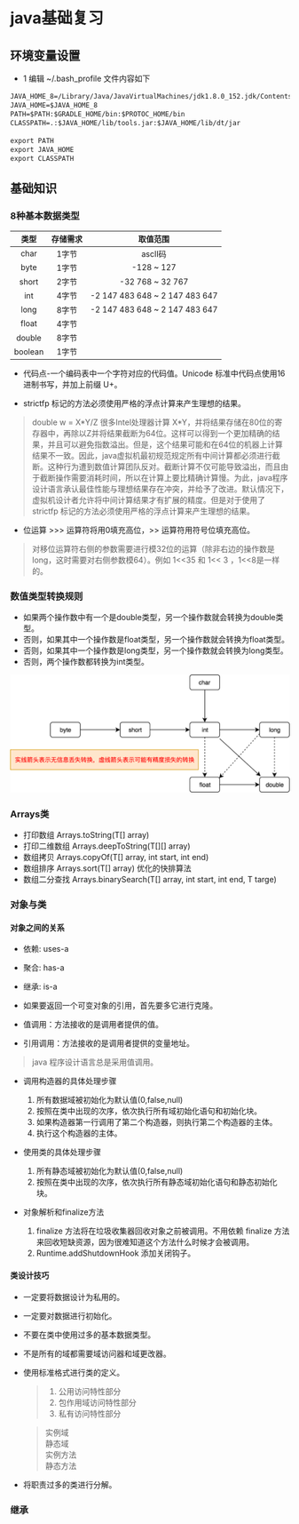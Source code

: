 # java基础复习
######

## 环境变量设置
* 1 编辑 ~/.bash_profile 文件内容如下
```text
JAVA_HOME_8=/Library/Java/JavaVirtualMachines/jdk1.8.0_152.jdk/Contents/Home
JAVA_HOME=$JAVA_HOME_8
PATH=$PATH:$GRADLE_HOME/bin:$PROTOC_HOME/bin
CLASSPATH=.:$JAVA_HOME/lib/tools.jar:$JAVA_HOME/lib/dt/jar

export PATH
export JAVA_HOME
export CLASSPATH
```

## 基础知识
### 8种基本数据类型

|类型|存储需求|取值范围|
|:---:|:---:|:---:|
| char | 1字节 | ascII码 |
| byte | 1字节 | -128 ~ 127 |
| short | 2字节 | -32 768 ~ 32 767 |
| int | 4字节 | -2 147 483 648 ~ 2 147 483 647 |
| long | 8字节 | -2 147 483 648 ~ 2 147 483 647 |
| float | 4字节 | |
| double | 8字节 | |
| boolean | 1字节 | |

* 代码点-一个编码表中一个字符对应的代码值。Unicode 标准中代码点使用16进制书写，并加上前缀 U+。

* strictfp 标记的方法必须使用严格的浮点计算来产生理想的结果。 
 
> double w = X\*Y/Z 很多Intel处理器计算 X*Y，并将结果存储在80位的寄存器中，再除以Z并将结果截断为64位。这样可以得到一个更加精确的结果，并且可以避免指数溢出。但是，这个结果可能和在64位的机器上计算结果不一致。因此，java虚拟机最初规范规定所有中间计算都必须进行截断。这种行为遭到数值计算团队反对。截断计算不仅可能导致溢出，而且由于截断操作需要消耗时间，所以在计算上要比精确计算慢。为此，java程序设计语言承认最佳性能与理想结果存在冲突，并给予了改进。默认情况下，虚拟机设计者允许将中间计算结果才有扩展的精度。但是对于使用了strictfp 标记的方法必须使用严格的浮点计算来产生理想的结果。

* 位运算 >>> 运算符将用0填充高位，>> 运算符用符号位填充高位。  
> 对移位运算符右侧的参数需要进行模32位的运算（除非右边的操作数是long，这时需要对右侧参数模64）。例如 1<<35 和 1<< 3 ，1<<8是一样的。

### 数值类型转换规则

- 如果两个操作数中有一个是double类型，另一个操作数就会转换为double类型。
- 否则，如果其中一个操作数是float类型，另一个操作数就会转换为float类型。
- 否则，如果其中一个操作数是long类型，另一个操作数就会转换为long类型。
- 否则，两个操作数都转换为int类型。

![image](https://raw.githubusercontent.com/Maye1973/shmily/develop/doc/img/8%E7%A7%8D%E5%9F%BA%E6%9C%AC%E7%B1%BB%E5%9E%8B%E8%BD%AC%E6%8D%A2.png)

### Arrays类

* 打印数组 Arrays.toString(T[] array)
* 打印二维数组 Arrays.deepToString(T[][] array)
* 数组拷贝 Arrays.copyOf(T[] array, int start, int end)
* 数组排序 Arrays.sort(T[] array) 优化的快排算法
* 数组二分查找 Arrays.binarySearch(T[] array, int start, int end, T targe)

### 对象与类

#### 对象之间的关系
* 依赖: uses-a
* 聚合: has-a
* 继承: is-a

* 如果要返回一个可变对象的引用，首先要多它进行克隆。

* 值调用：方法接收的是调用者提供的值。
* 引用调用：方法接收的是调用者提供的变量地址。  
> java 程序设计语言总是采用值调用。

* 调用构造器的具体处理步骤  
    1. 所有数据域被初始化为默认值(0,false,null)
    2. 按照在类中出现的次序，依次执行所有域初始化语句和初始化块。
    3. 如果构造器第一行调用了第二个构造器，则执行第二个构造器的主体。
    4. 执行这个构造器的主体。

* 使用类的具体处理步骤
    1. 所有静态域被初始化为默认值(0,false,null)
    2. 按照在类中出现的次序，依次执行所有静态域初始化语句和静态初始化块。

* 对象解析和finalize方法
    1. finalize 方法将在垃圾收集器回收对象之前被调用。不用依赖 finalize 方法来回收短缺资源，因为很难知道这个方法什么时候才会被调用。
    2. Runtime.addShutdownHook 添加关闭钩子。

#### 类设计技巧
* 一定要将数据设计为私用的。
* 一定要对数据进行初始化。
* 不要在类中使用过多的基本数据类型。
* 不是所有的域都需要域访问器和域更改器。
* 使用标准格式进行类的定义。  
    > 1. 公用访问特性部分  
    > 2. 包作用域访问特性部分  
    > 3. 私有访问特性部分  

    > 实例域  
    > 静态域  
    > 实例方法  
    > 静态方法  

* 将职责过多的类进行分解。

### 继承



